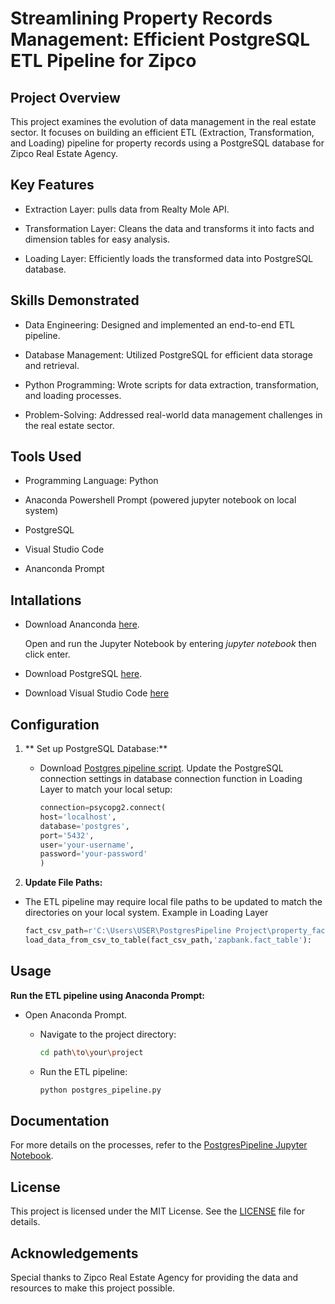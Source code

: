 # Streamlining Property Records Management: Efficient PostgreSQL ETL Pipeline for Zipco

## Project Overview

This project examines the evolution of data management in the real estate sector. It focuses on building an efficient ETL (Extraction, Transformation, and Loading) pipeline for property records using a PostgreSQL database for Zipco Real Estate Agency.

## Key Features

- Extraction Layer: pulls data from Realty Mole API.

- Transformation Layer: Cleans the data and transforms it into facts and dimension tables for easy analysis.

- Loading Layer: Efficiently loads the transformed data into PostgreSQL database.

## Skills Demonstrated

- Data Engineering: Designed and implemented an end-to-end ETL pipeline.

- Database Management: Utilized PostgreSQL for efficient data storage and retrieval.

- Python Programming: Wrote scripts for data extraction, transformation, and loading processes.
  
- Problem-Solving: Addressed real-world data management challenges in the real estate sector.

## Tools Used

- Programming Language: Python
  
- Anaconda Powershell Prompt (powered jupyter notebook on local system)
  
- PostgreSQL

- Visual Studio Code

- Ananconda Prompt

## Intallations

-  Download Ananconda [here](https://www.anaconda.com/download).

   Open and run the Jupyter Notebook by entering *jupyter notebook* then click enter.

- Download PostgreSQL [here](https://www.enterprisedb.com/downloads/postgres-postgresql-downloads).

- Download Visual Studio Code [here](https://code.visualstudio.com/download)

## Configuration

1. ** Set up PostgreSQL Database:**
    - Download [Postgres pipeline script](postgres_pipeline.py). Update the PostgreSQL connection settings in database connection function in Loading Layer to match your local setup:
      ```python
      connection=psycopg2.connect(
      host='localhost',
      database='postgres',
      port='5432',
      user='your-username',
      password='your-password'
      )
      ```
      
2.  **Update File Paths:**
   - The ETL pipeline may require local file paths to be updated to match the directories on your local system.
      Example in Loading Layer 
      ```python
     fact_csv_path=r'C:\Users\USER\PostgresPipeline Project\property_fact.csv'
     load_data_from_csv_to_table(fact_csv_path,'zapbank.fact_table'):
     ```

## Usage

**Run the ETL pipeline using Anaconda Prompt:**

- Open Anaconda Prompt.
    - Navigate to the project directory:
      ```bash
      cd path\to\your\project
      ```
    
    - Run the ETL pipeline:
      ```bash
      python postgres_pipeline.py
      ```

## Documentation

For more details on the processes, refer to the [PostgresPipeline Jupyter Notebook](Postgres_Pipeline.ipynb).

## License
This project is licensed under the MIT License. See the [LICENSE](LICENSE) file for details.

## Acknowledgements
Special thanks to Zipco Real Estate Agency for providing the data and resources to make this project possible.
    


